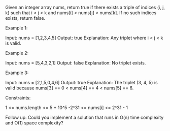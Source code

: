 Given an integer array nums, return true if there exists a triple of indices
(i, j, k) such that i < j < k and nums[i] < nums[j] < nums[k]. If no such
indices exists, return false.


Example 1:


Input: nums = [1,2,3,4,5]
Output: true
Explanation: Any triplet where i < j < k is valid.


Example 2:


Input: nums = [5,4,3,2,1]
Output: false
Explanation: No triplet exists.


Example 3:


Input: nums = [2,1,5,0,4,6]
Output: true
Explanation: The triplet (3, 4, 5) is valid because nums[3] == 0 < nums[4] ==
4 < nums[5] == 6.



Constraints:


1 <= nums.length <= 5 * 10^5
-2^31 <= nums[i] <= 2^31 - 1



Follow up: Could you implement a solution that runs in O(n) time complexity
and O(1) space complexity?



